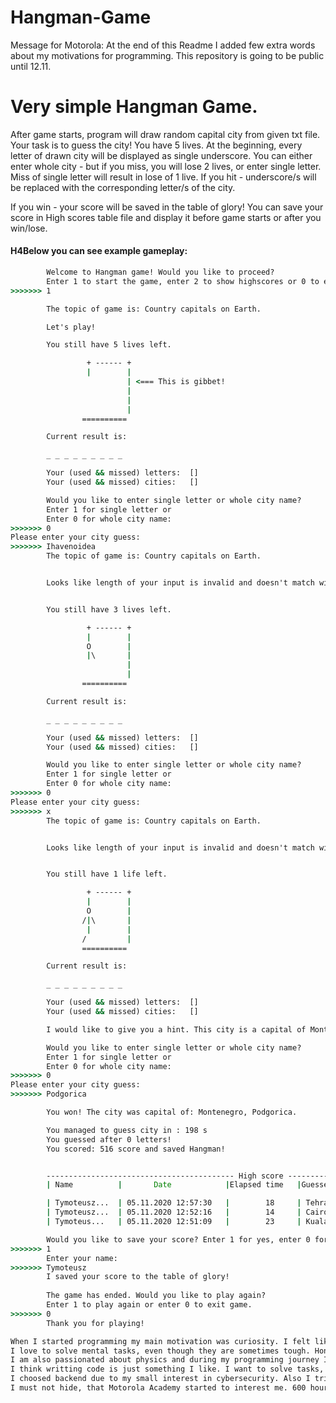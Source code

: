 # Hangman-Game

Message for Motorola:
At the end of this Readme I added few extra words about my motivations for programming. This repository is going to be public until 12.11.

# Very simple Hangman Game. 

After game starts, program will draw random capital city from given txt file. Your task is to guess the city! 
You have 5 lives. At the beginning, every letter of drawn city will be displayed as single underscore.
You can either enter whole city - but if you miss, you will lose 2 lives, or enter single letter. Miss of single letter will result in lose of 1 live. 
If you hit - underscore/s will be replaced with the corresponding letter/s of the city. 

If you win - your score will be saved in the table of glory! You can save your score in High scores table file and display it before game starts or after you win/lose.

#### H4Below you can see example gameplay:

```cmd
        Welcome to Hangman game! Would you like to proceed?
        Enter 1 to start the game, enter 2 to show highscores or 0 to exit application.
>>>>>>> 1

        The topic of game is: Country capitals on Earth.

        Let's play!

        You still have 5 lives left.

                 + ------ +
                 |        |
                          | <=== This is gibbet!
                          |
                          |
                          |
                ==========

        Current result is:

        _ _ _ _ _ _ _ _ _

        Your (used && missed) letters:  []
        Your (used && missed) cities:   []

        Would you like to enter single letter or whole city name?
        Enter 1 for single letter or
        Enter 0 for whole city name:
>>>>>>> 0
Please enter your city guess:
>>>>>>> Ihavenoidea
        The topic of game is: Country capitals on Earth.


        Looks like length of your input is invalid and doesn't match with hidden city. As a result you lost two lives!


        You still have 3 lives left.

                 + ------ +
                 |        |
                 O        |
                 |\       |
                          |
                          |
                ==========

        Current result is:

        _ _ _ _ _ _ _ _ _

        Your (used && missed) letters:  []
        Your (used && missed) cities:   []

        Would you like to enter single letter or whole city name?
        Enter 1 for single letter or
        Enter 0 for whole city name:
>>>>>>> 0
Please enter your city guess:
>>>>>>> x
        The topic of game is: Country capitals on Earth.


        Looks like length of your input is invalid and doesn't match with hidden city. As a result you lost two lives!


        You still have 1 life left.

                 + ------ +
                 |        |
                 O        |
                /|\       |
                 |        |
                /         |
                ==========

        Current result is:

        _ _ _ _ _ _ _ _ _

        Your (used && missed) letters:  []
        Your (used && missed) cities:   []

        I would like to give you a hint. This city is a capital of Montenegro

        Would you like to enter single letter or whole city name?
        Enter 1 for single letter or
        Enter 0 for whole city name:
>>>>>>> 0
Please enter your city guess:
>>>>>>> Podgorica

        You won! The city was capital of: Montenegro, Podgorica.

        You managed to guess city in : 198 s
        You guessed after 0 letters!
        You scored: 516 score and saved Hangman!


        ------------------------------------------ High score ---------------------------------------------------
        | Name          |       Date            |Elapsed time   |Guessed city                   |       Score   |

        | Tymoteusz...  | 05.11.2020 12:57:30   |        18     | Tehran                        |       588     |
        | Tymoteusz...  | 05.11.2020 12:52:16   |        14     | Cairo                         |       500     |
        | Tymoteus...   | 05.11.2020 12:51:09   |        23     | Kuala lumpur                  |       1154    |

        Would you like to save your score? Enter 1 for yes, enter 0 for no:
>>>>>>> 1
        Enter your name:
>>>>>>> Tymoteusz
        I saved your score to the table of glory!
        
        The game has ended. Would you like to play again?
        Enter 1 to play again or enter 0 to exit game.
>>>>>>> 0
        Thank you for playing!

When I started programming my main motivation was curiosity. I felt like it is possible for me and I would like to be good at something. I knew that I have predispositions for science and I planned to start programming. I had friends who were into coding and they inspired me. Also I liked new technologies and all this stuff. 
I love to solve mental tasks, even though they are sometimes tough. Honestly - the harder task seems for my mind - the more I like it.
I am also passionated about physics and during my programming journey I used it few times for creating very simple 2D/3D simulations. 
I think writting code is just something I like. I want to solve tasks, develop my self and keep my brain as sharpest as possible.
I choosed backend due to my small interest in cybersecurity. Also I tried some Front-end, but it was a little bit to high level - I prefer coding on lower levels and closer to the machines\servers.  
I must not hide, that Motorola Academy started to interest me. 600 hours of programming knowledge from profesionals! Big chance to learn a lot of stuff and start very interesting journey. I am highly motivated to face this up - no doubts!
